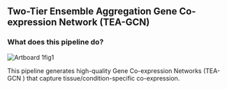## Two-Tier Ensemble Aggregation Gene Co-expression Network (TEA-GCN)




### What does this pipeline do?

![Artboard 1fig1](https://github.com/user-attachments/assets/f31ae18f-5846-49d7-b597-3234a7035ab2)

This pipeline generates high-quality Gene Co-expression Networks (TEA-GCN ) that capture tissue/condition-specific co-expression.


